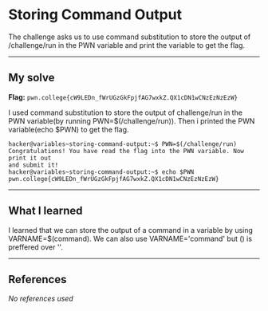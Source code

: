 # Storing Command Output
The challenge asks us to use command substitution to store the output of /challenge/run in the PWN variable and print the variable to get the flag.
***

## My solve
**Flag:** `pwn.college{cW9LEDn_fWrUGzGkFpjfAG7wxkZ.QX1cDN1wCNzEzNzEzW}`

I used command substitution to store the output of challenge/run in the PWN variable(by running PWN=$(/challenge/run)). Then i printed the PWN variable(echo $PWN) to get the flag.
```
hacker@variables~storing-command-output:~$ PWN=$(/challenge/run)
Congratulations! You have read the flag into the PWN variable. Now print it out 
and submit it!
hacker@variables~storing-command-output:~$ echo $PWN
pwn.college{cW9LEDn_fWrUGzGkFpjfAG7wxkZ.QX1cDN1wCNzEzNzEzW}
```

***

## What I learned
I learned that we can store the output of a command in a variable by using VARNAME=$(command). We can also use VARNAME='command' but () is preffered over ''.

***

## References 
*No references used*